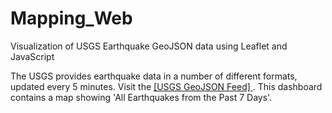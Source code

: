 # Mapping_Web
Visualization of USGS Earthquake GeoJSON data using Leaflet and JavaScript

The USGS provides earthquake data in a number of different formats, updated every 5 minutes. Visit the <a href="http://earthquake.usgs.gov/earthquakes/feed/v1.0/geojson.php" target="_blank">[USGS GeoJSON Feed] </a>. 
This dashboard contains a map showing 'All Earthquakes from the Past 7 Days'.
